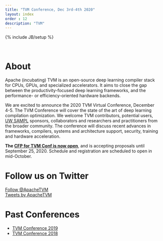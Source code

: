 ```yaml
---
title: "TVM Conference, Dec 3rd-4th 2020"
layout: index
order : 12
description: "TVM"
---
```

{% include JB/setup %}

<br>

# About

Apache (incubating) TVM is an open-source deep learning compiler stack for CPUs, GPUs, and specialized accelerators.
It aims to close the gap between the productivity-focused deep learning frameworks, and the performance- or
efficiency-oriented hardware backends.

We are excited to announce the 2020 TVM Virtual Conference, December 4-5. The TVM Conference will cover the state of the
art of deep learning compilation optimization. We welcome TVM contributors, potential users, [UW SAMPL](http://sampl.ai)
sponsors, collaborators and researchers and practitioners from the broader community. The conference will discuss recent
advances in frameworks, compilers, systems and architecture support, security, training and hardware acceleration.

**The [CFP for TVM Conf is now open](https://forms.gle/riPpB2gs4Wfu2ezk7)**, and is accepting proposals until
September 25, 2020. Schedule and registration are scheduled to open in mid-October.

# Follow us on Twitter

<a href="https://twitter.com/ApacheTVM?ref_src=twsrc%5Etfw" class="twitter-follow-button" data-show-count="false">Follow @ApacheTVM</a><script async src="https://platform.twitter.com/widgets.js" charset="utf-8"></script>
<br>
<a class="twitter-timeline" width="500" height="700" href="https://twitter.com/ApacheTVM?ref_src=twsrc%5Etfw">Tweets by ApacheTVM</a> <script async src="https://platform.twitter.com/widgets.js" charset="utf-8"></script>

# Past Conferences

- [TVM Conference 2019](2019)
- [TVM Conference 2018](2018)










